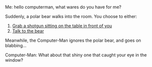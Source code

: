 Me: hello computerman, what wares do you have for me?

Suddenly, a polar bear walks into the room. You choose to either:

1) [Grab a shotgun sitting on the table in front of you](shotgun/shotgun.md) 
2) [Talk to the bear](bear-story/bear-story.md)

Meanwhile, the Computer-Man ignores the polar bear, and goes on blabbing...

Computer-Man: What about that shiny one that caught your eye in the window?